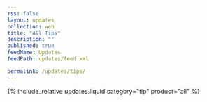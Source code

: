 ```yaml
---
rss: false
layout: updates
collection: web
title: "All Tips"
description: ""
published: true
feedName: Updates
feedPath: updates/feed.xml

permalink: /updates/tips/
---
```

{% include_relative updates.liquid category="tip" product="all" %}